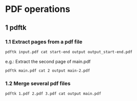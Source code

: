 # PDF operations

## 1 pdftk

### 1.1 Extract pages from a pdf file
```bash
pdftk input.pdf cat start-end output output_start-end.pdf
```

e.g.:
Extract the second page of main.pdf
```bash
pdftk main.pdf cat 2 output main-2.pdf
```

### 1.2 Merge several pdf files
```bash
pdftk 1.pdf 2.pdf 3.pdf cat output main.pdf
```
